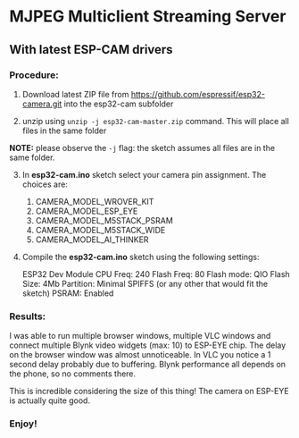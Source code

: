 # MJPEG Multiclient Streaming Server 

## With latest ESP-CAM drivers

### Procedure:

1. Download latest ZIP file from https://github.com/espressif/esp32-camera.git into the esp32-cam subfolder

2. unzip using `unzip -j esp32-cam-master.zip` command. This will place all files in the same folder

**NOTE:** please observe the `-j` flag: the sketch assumes all files are in the same folder. 

3. In **esp32-cam.ino** sketch select your camera pin assignment. The choices are:

   1. CAMERA_MODEL_WROVER_KIT
   2. CAMERA_MODEL_ESP_EYE
   3. CAMERA_MODEL_M5STACK_PSRAM
   4. CAMERA_MODEL_M5STACK_WIDE
   5. CAMERA_MODEL_AI_THINKER

4. Compile the **esp32-cam.ino** sketch using the following settings:

      ESP32 Dev Module
      CPU Freq: 240
      Flash Freq: 80
      Flash mode: QIO
      Flash Size: 4Mb
      Partition: Minimal SPIFFS (or any other that would fit the sketch)
      PSRAM: Enabled

### Results:

I was able to run multiple browser windows, multiple VLC windows and connect multiple Blynk video widgets (max: 10) to ESP-EYE chip. The delay on the browser window was almost unnoticeable. In VLC you notice a 1 second delay probably due to buffering. Blynk performance all depends on the phone, so no comments there. 

This is incredible considering the size of this thing! The camera on ESP-EYE is actually quite good. 

### Enjoy!
